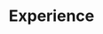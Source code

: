 ---
# An instance of the Experience widget.
# Documentation: https://wowchemy.com/docs/page-builder/
widget: experience

# This file represents a page section.
headless: true

# Order that this section appears on the page.
weight: 20

title: Experience
subtitle:

# Date format for experience
#   Refer to https://wowchemy.com/docs/customization/#date-format
date_format: Jan 2006

# Experiences.
#   Add/remove as many `experience` items below as you like.
#   Required fields are `title`, `company`, and `date_start`.
#   Leave `date_end` empty if it's your current employer.
#   Begin multi-line descriptions with YAML's `|2-` multi-line prefix.
experience:
  - title: AOSP Developer & Maintainer
    company: Chi_Tang UI
    company_logo: chitangUI
    company_url: https://github.com/ChiTangUI
    location: '@Chi_Tang UI'
    date_start: '2023-01-27'
    date_end: ''
    description: |-
      - C/C++, Kotlin, Shell, Makefile, Python, ......
      - Android, Packaging, Network, Git, ......
      
      #### Links
      - :laptop: [chitangUI/android](https://github.com/chitangUI/android)  
      - :bell: [@chitangUI_update](https://t.me/chitangUI_update)

design:
  columns: '2'
---